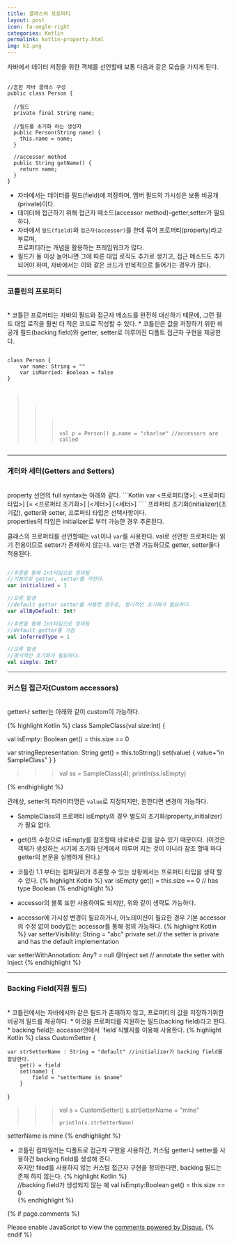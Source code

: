 ```yaml
---
title: 클래스와 프로퍼티
layout: post
icon: fa-angle-right
categories: Kotlin
permalink: kotlin-property.html
img: k1.png
---
```


자바에서 데이터 저장을 위한 객체를 선언할때 보통 다음과 같은 모습을 가지게 된다.
<pre><code>
//흔한 자바 클래스 구성
public class Person {

  //필드
  private final String name;

  //필드를 초기화 하는 생성자
  public Person(String name) {
    this.name = name;
  }

  //accessor method
  public String getName() {
    return name;
  }
}
</code></pre>

* 자바에서는 데이터를 필드(field)에 저장하며, 멤버 필드의 가시성은 보통 비공개(private)이다.
* 데이터에 접근하기 위해 접근자 메소드(accessor method)-getter,setter가 필요하다.
* 자바에서 <code>필드(field)</code>와 <code>접근자(accessor)</code>를 한데 묶어 프로퍼티(property)라고 부르며,
<br>프로퍼티라는 개념을 활용하는 프레임워크가 많다.
* 필드가 둘 이상 늘어나면 그에 따른 대입 로직도 추가로 생기고, 접근 메소드도 추가 되어야 하며, 자바에서는 이와 같은
  코드가 반복적으로 들어가는 경우가 많다.

---
### 코틀린의 프로퍼티
<br>
* 코틀린 프로퍼티는 자바의 필드와 접근자 메소드를 완전히 대신하기 때문에, 그런 필드 대입 로직을
  훨씬 더 적은 코드로 작성할 수 있다.
* 코틀린은 값을 저장하기 위한 비공개 필드(backing field)와 getter, setter로 이루어진 디폴트 접근자
  구현을 제공한다.
<pre><code>
class Person {
    var name: String = ""
    var isMarried: Boolean = false
}

>>> val p = Person()
>>> p.name = "charlse" //accessors are called
</code></pre>

---
### 게터와 세터(Getters and Setters)
<br>
property 선언의 full syntax는 아래와 같다.
```Kotlin
var <프로퍼티명>[: <프로퍼티타입>] [= <프로퍼티 초기화>]
  [<게터>]
  [<세터>]
````
프라퍼티 초기화(initializer)(초기값), getter와 setter, 프로퍼티 타입은 선택사항이다.
<br>properties의 타입은 initializer로 부터 가능한 경우 추론된다.

클래스의 프로퍼티를 선언할때는 `val`이나 `var`를 사용한다.
val로 선언한 프로퍼티는 읽기 전용이므로 setter가 존재하지 않는다. var는 변경 가능하므로 getter, setter둘다 적용된다.
```Kotlin

//추론을 통해 Int타입으로 정의됨
//기본으로 getter, setter를 가진다.
var initialized = 1

//오류 발생
//default getter setter를 사용한 경우로, 명시적인 초기화가 필요하다.
var allByDefault: Int?

//추론을 통해 Int타입으로 정의됨
//default getter를 가짐
val inferredType = 1

//오류 발생
//명시적인 초기화가 필요하다.
val simple: Int?
````

---
### 커스텀 접근자(Custom accessors)
<br>
getter나 setter는 아래와 같이 custom이 가능하다.

{% highlight Kotlin %}
class SampleClass(val size:Int) {

  val isEmpty: Boolean
      get() = this.size == 0

  var stringRepresentation: String
      get() = this.toString()
      set(value) {
          value+"in SampleClass"
      }
}

>>> val ss = SampleClass(4);
println(ss.isEmpty)

{% endhighlight %}

관례상, setter의 파라미터명은 `value`로 지정되지만, 원한다면 변경이 가능하다.
* SampleClass의 프로퍼티 isEmpty의 경우 별도의 초기화(property_initializer)가 필요 없다.
* get()의 수정으로 isEmpty를 참조할때 바로바로 값을 알수 있기 때문이다.
(이것은 객체가 생성하는 시기에 초기화 단계에서 이루어 지는 것이 아니라 참조 할때 마다 getter의 본문을 실행하게 된다.)

* 코틀린 1.1 부터는 컴파일러가 추론할 수 있는 상황에서는 프로퍼티 타입을 생략 할 수 있다.
{% highlight Kotlin %}
var isEmpty get() = this.size == 0 // has type Boolean
{% endhighlight %}
* accessor의 블록 또한 사용하여도 되지만, 위와 같이 생략도 가능하다.

* accessor에 가시성 변경이 필요하거나, 어노테이션이 필요한 경우 기본 accessor의 수정 없이
body없는 accessor를 통해 정의 가능하다.
{% highlight Kotlin %}
var setterVisibility: String = "abc"
  private set // the setter is private and has the default implementation

var setterWithAnnotation: Any? = null
    @Inject set // annotate the setter with Inject
{% endhighlight %}

---
### Backing Field(지원 필드)
<br>
* 코틀린에서는 자바에서와 같은 필드가 존재하지 않고, 프로퍼티의 값을 저장하기위한 비공개 필드를 제공하다.
* 이것을 프로퍼티를 지원하는 필드(backing field)라고 한다.
* backing field는 accessor안에서 `field`식별자를 이용해 사용한다.
{% highlight Kotlin %}
class CustomSetter {

    var strSetterName : String = "default" //initializer가 backing field를 할당한다.
        get() = field
        set(name) {
            field = "setterName is $name"
        }
}

>>> val s = CustomSetter()
>>>     s.strSetterName = "mine"
>>>
>>>     println(s.strSetterName)
setterName is mine
{% endhighlight %}

* 코틀린 컴파일러는 디폴트로 접근자 구현을 사용하건, 커스텀 getter나 setter를 사용하건 backing field를 생성해 준다.
<br>하지만 filed를 사용하지 않는 커스텀 접근자 구현을 정의한다면, backing 필드는 존재 하지 않는다.
{% highlight Kotlin %}  
  //backing field가 생성되지 않는 예
  val isEmpty:Boolean
      get() = this.size == 0  
{% endhighlight %}



{% if page.comments %}

<div id="disqus_thread"></div>
<script>

/**
*  RECOMMENDED CONFIGURATION VARIABLES: EDIT AND UNCOMMENT THE SECTION BELOW TO INSERT DYNAMIC VALUES FROM YOUR PLATFORM OR CMS.
*  LEARN WHY DEFINING THESE VARIABLES IS IMPORTANT: https://disqus.com/admin/universalcode/#configuration-variables*/
/*
var disqus_config = function () {
this.page.url = PAGE_URL;  // Replace PAGE_URL with your page's canonical URL variable
this.page.identifier = PAGE_IDENTIFIER; // Replace PAGE_IDENTIFIER with your page's unique identifier variable
};
*/
(function() { // DON'T EDIT BELOW THIS LINE
var d = document, s = d.createElement('script');
s.src = 'https://juhee-studynote.disqus.com/embed.js';
s.setAttribute('data-timestamp', +new Date());
(d.head || d.body).appendChild(s);
})();
</script>
<noscript>Please enable JavaScript to view the <a href="https://disqus.com/?ref_noscript">comments powered by Disqus.</a></noscript>
{% endif %}
